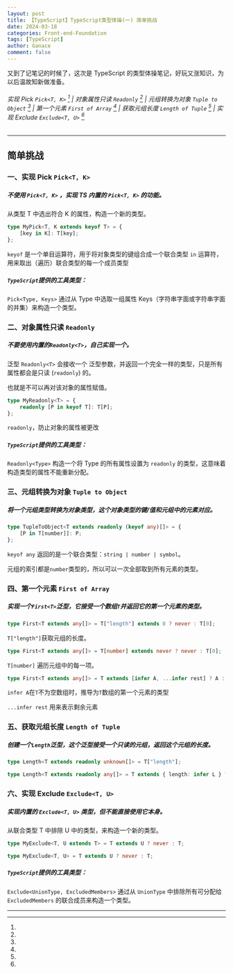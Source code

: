 ```yaml
---
layout: post
title: 【TypeScript】TypeScript类型体操(一) 简单挑战
date: 2024-03-18
categories: Front-end-Foundation
tags: [TypeScript]
author: Ganace
comment: false
---
```


又到了记笔记的时候了，这次是 TypeScript 的类型体操笔记，好玩又涨知识，为以后温故知新做准备。

###### 实现 Pick `Pick<T, K>` [^1] | 对象属性只读 `Readonly` [^2] | 元组转换为对象 `Tuple to Object` [^3] | 第一个元素 `First of Array` [^4] | 获取元组长度 `Length of Tuple` [^5] | 实现 Exclude `Exclude<T, U>` [^6]

---

## 简单挑战

[^1]:

### 一、实现 Pick `Pick<T, K>`

##### 不使用 `Pick<T, K>` ，实现 TS 内置的 `Pick<T, K>` 的功能。

从类型 T 中选出符合 K 的属性，构造一个新的类型。

```ts 
type MyPick<T, K extends keyof T> = {
    [key in K]: T[key];
};
```

`keyof` 是一个单目运算符，用于将对象类型的键组合成一个联合类型
`in` 运算符，用来取出（遍历）联合类型的每一个成员类型

##### `TypeScript`提供的工具类型：

`Pick<Type, Keys>` 通过从 Type 中选取一组属性 Keys（字符串字面或字符串字面的并集）来构造一个类型。

[^2]:

### 二、对象属性只读 `Readonly`

##### 不要使用内置的`Readonly<T>`，自己实现一个。

泛型 `Readonly<T>` 会接收一个 泛型参数，并返回一个完全一样的类型，只是所有属性都会是只读 (`readonly`) 的。

也就是不可以再对该对象的属性赋值。

```ts 
type MyReadonly<T> = {
    readonly [P in keyof T]: T[P];
};
```

`readonly`，防止对象的属性被更改

##### `TypeScript`提供的工具类型：

`Readonly<Type>` 构造一个将 Type 的所有属性设置为 `readonly` 的类型，这意味着构造类型的属性不能重新分配。

[^3]:

### 三、元组转换为对象 `Tuple to Object`

##### 将一个元组类型转换为对象类型，这个对象类型的键/值和元组中的元素对应。

```ts 
type TupleToObject<T extends readonly (keyof any)[]> = {
    [P in T[number]]: P;
};
```

`keyof any` 返回的是一个联合类型：`string | number | symbol`。

元组的索引都是`number`类型的，所以可以一次全部取到所有元素的类型。

[^4]:

### 四、第一个元素 `First of Array`

##### 实现一个`First<T>`泛型，它接受一个数组`T`并返回它的第一个元素的类型。

```ts 
type First<T extends any[]> = T["length"] extends 0 ? never : T[0];
```

`T["length"]`获取元组的长度。

```ts 
type First<T extends any[]> = T[number] extends never ? never : T[0];
```

`T[number]` 遍历元组中的每一项。

```ts 
type First<T extends any[]> = T extends [infer A, ...infer rest] ? A : never;
```

`infer A`在`T`不为空数组时，推导为`T`数组的第一个元素的类型

`...infer rest` 用来表示剩余元素

[^5]:

### 五、获取元组长度 `Length of Tuple`

##### 创建一个`Length`泛型，这个泛型接受一个只读的元组，返回这个元组的长度。

```ts 
type Length<T extends readonly unknown[]> = T["length"];
```

```ts 
type Length<T extends readonly any[]> = T extends { length: infer L } ? L : never;
```

[^6]:

### 六、实现 Exclude `Exclude<T, U>`

##### 实现内置的 `Exclude<T, U>` 类型，但不能直接使用它本身。

从联合类型 T 中排除 U 中的类型，来构造一个新的类型。

```ts 
type MyExclude<T, U extends T> = T extends U ? never : T;
```

```ts 
type MyExclude<T, U> = T extends U ? never : T;
```

##### `TypeScript`提供的工具类型：

`Exclude<UnionType, ExcludedMembers>` 通过从 `UnionType` 中排除所有可分配给 `ExcludedMembers` 的联合成员来构造一个类型。

---
